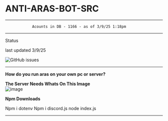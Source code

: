 # ANTI-ARAS-BOT-SRC
-----------------------

                Acounts in DB - 1166 - as of 3/9/25 1:18pm 


----------------------- 

Status 

last updated 3/9/25

![GitHub issues](https://img.shields.io/github/issues/OWNER/REPO)


----------------------- 

__**How do you run aras on your own pc or server?**__

**The Server Needs Whats On This Image**			          
![image](https://github.com/user-attachments/assets/10c568b0-da2e-486b-b3ea-6edcf32279e3)

**Npm Downloads**

Npm i dotenv
Npm i discord.js
node index.js

--------------------------------------------
